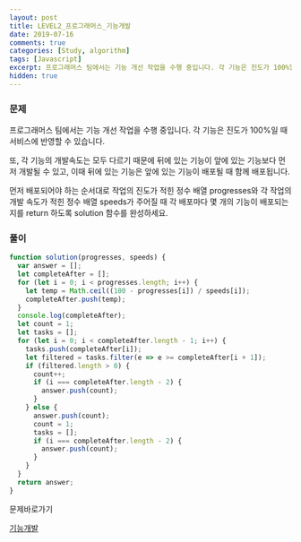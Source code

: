 ```yaml
---
layout: post
title: LEVEL2_프로그래머스_기능개발
date: 2019-07-16
comments: true
categories: [Study, algorithm]
tags: [Javascript]
excerpt: 프로그래머스 팀에서는 기능 개선 작업을 수행 중입니다. 각 기능은 진도가 100%일 때 서비스에 반영할 수 있습니다.
hidden: true
---
```


### 문제

프로그래머스 팀에서는 기능 개선 작업을 수행 중입니다. 각 기능은 진도가 100%일 때 서비스에 반영할 수 있습니다.

또, 각 기능의 개발속도는 모두 다르기 때문에 뒤에 있는 기능이 앞에 있는 기능보다 먼저 개발될 수 있고, 이때 뒤에 있는 기능은 앞에 있는 기능이 배포될 때 함께 배포됩니다.

먼저 배포되어야 하는 순서대로 작업의 진도가 적힌 정수 배열 progresses와 각 작업의 개발 속도가 적힌 정수 배열 speeds가 주어질 때 각 배포마다 몇 개의 기능이 배포되는지를 return 하도록 solution 함수를 완성하세요.

### 풀이

```javascript
function solution(progresses, speeds) {
  var answer = [];
  let completeAfter = [];
  for (let i = 0; i < progresses.length; i++) {
    let temp = Math.ceil((100 - progresses[i]) / speeds[i]);
    completeAfter.push(temp);
  }
  console.log(completeAfter);
  let count = 1;
  let tasks = [];
  for (let i = 0; i < completeAfter.length - 1; i++) {
    tasks.push(completeAfter[i]);
    let filtered = tasks.filter(e => e >= completeAfter[i + 1]);
    if (filtered.length > 0) {
      count++;
      if (i === completeAfter.length - 2) {
        answer.push(count);
      }
    } else {
      answer.push(count);
      count = 1;
      tasks = [];
      if (i === completeAfter.length - 2) {
        answer.push(count);
      }
    }
  }
  return answer;
}
```

<span class="reference">문제바로가기</span>

[기능개발](https://programmers.co.kr/learn/courses/30/lessons/42586)
